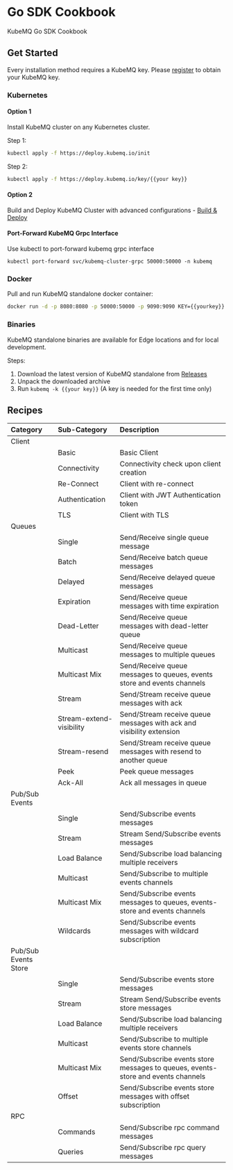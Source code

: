 # Go SDK Cookbook

KubeMQ Go SDK Cookbook

## Get Started

Every installation method requires a KubeMQ key.
Please [register](https://account.kubemq.io/login/register) to obtain your KubeMQ key.

### Kubernetes
#### Option 1

Install KubeMQ cluster on any Kubernetes cluster.
 
Step 1:

``` bash
kubectl apply -f https://deploy.kubemq.io/init
```

Step 2:

``` bash
kubectl apply -f https://deploy.kubemq.io/key/{{your key}}
```
#### Option 2

Build and Deploy KubeMQ Cluster with advanced configurations - [Build & Deploy](https://build.kubemq.io/)

#### Port-Forward KubeMQ Grpc Interface

Use kubectl to port-forward kubemq grpc interface 
```
kubectl port-forward svc/kubemq-cluster-grpc 50000:50000 -n kubemq
```

### Docker

Pull and run KubeMQ standalone docker container:
``` bash
docker run -d -p 8080:8080 -p 50000:50000 -p 9090:9090 KEY={{yourkey}} kubemq/kubemq-standalone:latest
```

### Binaries

KubeMQ standalone binaries are available for Edge locations and for local development.

Steps:

1. Download the latest version of KubeMQ standalone from [Releases](https://github.com/kubemq-io/kubemq/releases)
2. Unpack the downloaded archive
3. Run ```kubemq -k {{your key}}``` (A key is needed for the first time only)


## Recipes

| Category             | Sub-Category             | Description                                                             |
|:---------------------|:-------------------------|:------------------------------------------------------------------------|
| Client               |                          |                                                                         |
|                      | Basic                    | Basic Client                                                            |
|                      | Connectivity             | Connectivity check upon client creation                                 |
|                      | Re-Connect               | Client with re-connect                                                  |
|                      | Authentication           | Client with JWT Authentication token                                    |
|                      | TLS                      | Client with TLS                                                         |
| Queues               |                          |                                                                         |
|                      | Single                   | Send/Receive single queue message                                       |
|                      | Batch                    | Send/Receive batch queue messages                                       |
|                      | Delayed                  | Send/Receive delayed queue messages                                     |
|                      | Expiration               | Send/Receive queue messages with time expiration                        |
|                      | Dead-Letter              | Send/Receive queue messages with dead-letter queue                      |
|                      | Multicast                | Send/Receive queue messages to multiple queues                          |
|                      | Multicast Mix            | Send/Receive queue messages to queues, events store and events channels |
|                      | Stream                   | Send/Stream receive queue messages with ack                             |
|                      | Stream-extend-visibility | Send/Stream receive queue messages with ack and visibility extension    |
|                      | Stream-resend            | Send/Stream receive queue messages with resend to another queue         |
|                      | Peek                     | Peek queue messages                                                     |
|                      | Ack-All                  | Ack all messages in queue                                               |
| Pub/Sub Events       |                          |                                                                         |
|                      | Single                   |  Send/Subscribe events messages                                                                        |
|                      | Stream                   |  Stream Send/Subscribe events messages                                                                       |
|                      | Load Balance             |  Send/Subscribe load balancing multiple receivers|
|                      | Multicast                |  Send/Subscribe to multiple events channels                                                                       |
|                      | Multicast Mix            |  Send/Subscribe events messages to queues, events-store and events channels                                                                      |
|                      | Wildcards                |  Send/Subscribe events messages with wildcard subscription|
| Pub/Sub Events Store |                          |                                                                         |
|                      | Single                   |  Send/Subscribe events store messages                                                                         |
|                      | Stream                   |  Stream Send/Subscribe events store messages                                                                       |
|                      | Load Balance             |   Send/Subscribe load balancing multiple receivers                                                                      |
|                      | Multicast                |   Send/Subscribe to multiple events store channels                                                                      |
|                      | Multicast Mix            |   Send/Subscribe events store messages to queues, events-store and events channels                                                                      |
|                      | Offset                   |  Send/Subscribe events store messages with offset subscription|
| RPC                  |                          |                                                                         |
|                      | Commands                 | Send/Subscribe rpc command messages                                                                         |
|                      | Queries                  |  Send/Subscribe rpc query messages                                                                        |


